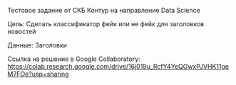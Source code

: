 Тестовое задание от СКБ Контур на направление Data Science

Цель:
Сделать классификатор фейк или не фейк для заголовков новостей

Данные:
Заголовки

Ссылка на решение в Google Collaboratory:
https://colab.research.google.com/drive/16j019u_RcfY4YeQGwxPJVHK11geM7FOe?usp=sharing
